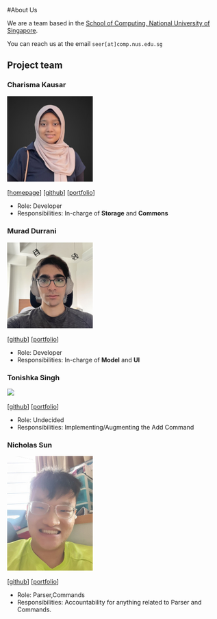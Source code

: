 #About Us

We are a team based in the [School of Computing, National University of Singapore](http://www.comp.nus.edu.sg).

You can reach us at the email `seer[at]comp.nus.edu.sg`

## Project team

### Charisma Kausar

<img src="images/ckcherry23.png" width="200px">

[[homepage](https://ckcherry23.github.io)]
[[github](https://github.com/ckcherry23)]
[[portfolio](team/ckcherry23.md)]

* Role: Developer
* Responsibilities: In-charge of **Storage** and **Commons**

### Murad Durrani

<img src="images/muraddurrani.png" width="200px">

[[github](http://github.com/muraddurrani)]
[[portfolio](team/muraddurrani.md)]

* Role: Developer
* Responsibilities: In-charge of **Model** and **UI**

### Tonishka Singh

<img src="images/johndoe.png" width="200px">

[[github](http://github.com/tonishka)] [[portfolio](team/tonishka.md)]

* Role: Undecided
* Responsibilities: Implementing/Augmenting the Add Command

### Nicholas Sun

<img src="images/nicsunxnus.png" width="200px">

[[github](http://github.com/NicsunXnus)]
[[portfolio](team/nicsunxnus.md)]

* Role: Parser,Commands
* Responsibilities: Accountability for anything related to Parser and Commands.

